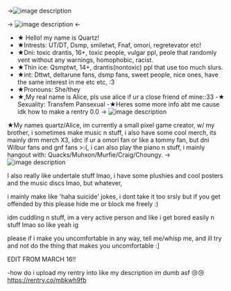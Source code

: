 ->![image description](https://media.discordapp.net/attachments/1178324292027564123/1218552026770968596/33477963939396f4c1ddaddf2fd1a2af.jpg?ex=66081402&is=65f59f02&hm=e60d506dc87cc16e36f87429c0f6f10cd7caee1b3bc90cc75138a56de25a9f60&)

-> ![image description](https://tomomi.neocities.org/divider/div40.png) <-

- ★ Hello! my name is Quartz!
- ★Intrests: UT/DT, Dsmp, smiletwt, Fnaf, omori, regretevator etc!
- ★Dni: toxic drantis, 16+, toxic people, vulgar ppl, peole that randomly vent without any warnings, homophobic, racist.
- ★Thin ice: Qsmptwt, 14+, drantis(nontoxic) ppl that use too much slurs.
- ★int: Dttwt, deltarune fans, dsmp fans, sweet people, nice ones, have the same interest in me etc etc, :3
- ★Pronouns: She/they
- ★,My real name is Alice, pls use alice if ur a close friend of mine::33
-★ Sexuality: Transfem Pansexual
-★Heres some more info abt me cause idk how to make a rentry 0.0 -> ![image description](https://tomomi.neocities.org/pixeles2/355.gif)

★My names quartz/Alice, im currently a small pixel game creator, w/ my brother, i sometimes make music n stuff, i also have some cool merch, its mainly drm merch X3, idrc if ur a omori fan or like a tommy fan, but dni Wilbur fans and gnf fans >:(, i can also play the piano n stuff, i mainly hangout with: Quacks/Muhxon/Murfie/Craig/Choungy. -> ![image description](https://tomomi.neocities.org/pixeles2/355.gif)

I also really like undertale stuff lmao, i have some plushies and cool posters and the music discs lmao, but whatever,

i mainly make like 'haha suicide' jokes, i dont take it too srsly but if you get offended by this please hide me or block me freely :)

idm cuddling n stuff, im a very active person and like i get bored easily n stuff lmao so like yeah ig

please if i make you uncomfortable in any way, tell me/whisp me, and ill try and not do the thing that makes you uncomfortable :]

EDIT FROM MARCH 16!!

-how do i upload my rentry into like my description im dumb asf 😢😢 https://rentry.co/mbkwh9fb


